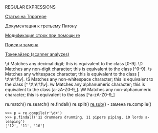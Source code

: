 REGULAR EXPRESSIONS

[Статья на Тпрогере](https://tproger.ru/translations/regular-expression-python/)

[Документация к третьему Питону](https://docs.python.org/3/howto/regex.html)

[Модификация строк при помощи re](https://docs.python.org/3/howto/regex.html#modifying-strings)

[Поиск и замена](https://docs.python.org/3/howto/regex.html#search-and-replace)

[Токенайзер (scanner analyzes)](https://docs.python.org/3/library/re.html#writing-a-tokenizer)



\d
Matches any decimal digit; this is equivalent to the class [0-9].
\D
Matches any non-digit character; this is equivalent to the class [^0-9].
\s
Matches any whitespace character; this is equivalent to the class [ \t\n\r\f\v].
\S
Matches any non-whitespace character; this is equivalent to the class [^ \t\n\r\f\v].
\w
Matches any alphanumeric character; this is equivalent to the class [a-zA-Z0-9_].
\W
Matches any non-alphanumeric character; this is equivalent to the class [^a-zA-Z0-9_]



re.match()
re.search()
re.findall()
re.split()
[re.sub()](https://docs.python.org/3/library/re.html#re.sub) - замена 
re.compile()



```
>>> p = re.compile(r'\d+')
>>> p.findall('12 drummers drumming, 11 pipers piping, 10 lords a-leaping')
['12', '11', '10']
```